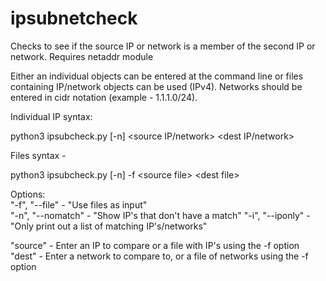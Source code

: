 # ipsubnetcheck
Checks to see if the source IP or network is a member of the second IP or network. Requires netaddr module 

Either an individual objects can be entered at the command line or files containing IP/network objects can be used (IPv4). Networks should be entered in cidr notation (example - 1.1.1.0/24). 

Individual IP syntax:

python3 ipsubcheck.py [-n] \<source IP/network> \<dest IP/network\> 

Files syntax -  

python3 ipsubcheck.py [-n] -f \<source file\> \<dest file\>   

Options:  
"-f", "--file" - "Use files as input"  
"-n", "--nomatch" - "Show IP's that don't have a match" 
"-i", "--iponly" - "Only print out a list of matching IP's/networks"  

"source" - Enter an IP to compare or a file with IP's using the -f option  
"dest"  - Enter a network to compare to, or a file of networks using the -f option
